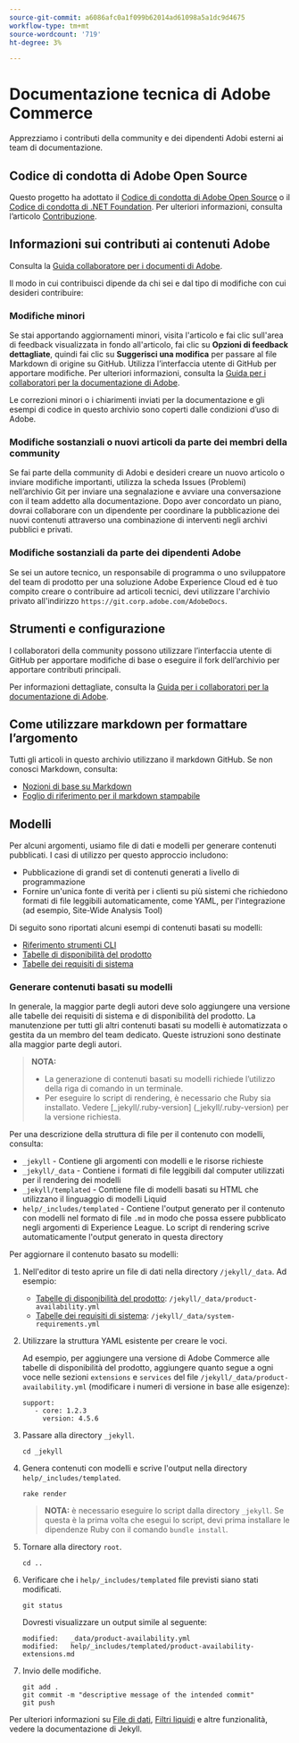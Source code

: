 ```yaml
---
source-git-commit: a6086afc0a1f099b62014ad61098a5a1dc9d4675
workflow-type: tm+mt
source-wordcount: '719'
ht-degree: 3%

---
```

# Documentazione tecnica di Adobe Commerce

Apprezziamo i contributi della community e dei dipendenti Adobi esterni ai team di documentazione.

## Codice di condotta di Adobe Open Source

Questo progetto ha adottato il [Codice di condotta di Adobe Open Source](code-of-conduct.md) o il [Codice di condotta di .NET Foundation](https://dotnetfoundation.org/code-of-conduct). Per ulteriori informazioni, consulta l’articolo [Contribuzione](contributing.md).

## Informazioni sui contributi ai contenuti Adobe

Consulta la [Guida collaboratore per i documenti di Adobe](https://experienceleague.adobe.com/docs/contributor/contributor-guide/introduction.html).

Il modo in cui contribuisci dipende da chi sei e dal tipo di modifiche con cui desideri contribuire:

### Modifiche minori

Se stai apportando aggiornamenti minori, visita l&#39;articolo e fai clic sull&#39;area di feedback visualizzata in fondo all&#39;articolo, fai clic su **Opzioni di feedback dettagliate**, quindi fai clic su **Suggerisci una modifica** per passare al file Markdown di origine su GitHub. Utilizza l’interfaccia utente di GitHub per apportare modifiche. Per ulteriori informazioni, consulta la [Guida per i collaboratori per la documentazione di Adobe](https://experienceleague.adobe.com/docs/contributor/contributor-guide/introduction.html).

Le correzioni minori o i chiarimenti inviati per la documentazione e gli esempi di codice in questo archivio sono coperti dalle condizioni d’uso di Adobe.

### Modifiche sostanziali o nuovi articoli da parte dei membri della community

Se fai parte della community di Adobi e desideri creare un nuovo articolo o inviare modifiche importanti, utilizza la scheda Issues (Problemi) nell’archivio Git per inviare una segnalazione e avviare una conversazione con il team addetto alla documentazione. Dopo aver concordato un piano, dovrai collaborare con un dipendente per coordinare la pubblicazione dei nuovi contenuti attraverso una combinazione di interventi negli archivi pubblici e privati.

<!--
If you submit a pull request with significant changes to documentation and code examples, you'll see a message in the pull request asking you to submit an online contribution license agreement (CLA). We need you to complete the online form before we can review your pull request.
-->

### Modifiche sostanziali da parte dei dipendenti Adobe

Se sei un autore tecnico, un responsabile di programma o uno sviluppatore del team di prodotto per una soluzione Adobe Experience Cloud ed è tuo compito creare o contribuire ad articoli tecnici, devi utilizzare l&#39;archivio privato all&#39;indirizzo `https://git.corp.adobe.com/AdobeDocs`.

<!--Employees from other parts of the Adobe world should use the public repo for minor updates.-->

## Strumenti e configurazione

I collaboratori della community possono utilizzare l’interfaccia utente di GitHub per apportare modifiche di base o eseguire il fork dell’archivio per apportare contributi principali.

Per informazioni dettagliate, consulta la [Guida per i collaboratori per la documentazione di Adobe](https://experienceleague.adobe.com/docs/contributor/contributor-guide/introduction.html).

## Come utilizzare markdown per formattare l’argomento

Tutti gli articoli in questo archivio utilizzano il markdown GitHub. Se non conosci Markdown, consulta:

* [Nozioni di base su Markdown](https://help.github.com/articles/getting-started-with-writing-and-formatting-on-github/)
* [Foglio di riferimento per il markdown stampabile](https://guides.github.com/pdfs/markdown-cheatsheet-online.pdf)

## Modelli

Per alcuni argomenti, usiamo file di dati e modelli per generare contenuti pubblicati. I casi di utilizzo per questo approccio includono:

* Pubblicazione di grandi set di contenuti generati a livello di programmazione
* Fornire un&#39;unica fonte di verità per i clienti su più sistemi che richiedono formati di file leggibili automaticamente, come YAML, per l&#39;integrazione (ad esempio, Site-Wide Analysis Tool)

Di seguito sono riportati alcuni esempi di contenuti basati su modelli:

* [Riferimento strumenti CLI](https://experienceleague.adobe.com/docs/commerce-operations/reference/commerce-on-premises.html)
* [Tabelle di disponibilità del prodotto](https://experienceleague.adobe.com/docs/commerce-operations/release/product-availability.html)
* [Tabelle dei requisiti di sistema](https://experienceleague.adobe.com/docs/commerce-operations/installation-guide/system-requirements.html)

### Generare contenuti basati su modelli

In generale, la maggior parte degli autori deve solo aggiungere una versione alle tabelle dei requisiti di sistema e di disponibilità del prodotto. La manutenzione per tutti gli altri contenuti basati su modelli è automatizzata o gestita da un membro del team dedicato. Queste istruzioni sono destinate alla maggior parte degli autori.

>**NOTA:**
>
>* La generazione di contenuti basati su modelli richiede l’utilizzo della riga di comando in un terminale.
>* Per eseguire lo script di rendering, è necessario che Ruby sia installato. Vedere [_jekyll/.ruby-version] (_jekyll/.ruby-version) per la versione richiesta.

Per una descrizione della struttura di file per il contenuto con modelli, consulta:

* `_jekyll` - Contiene gli argomenti con modelli e le risorse richieste
* `_jekyll/_data` - Contiene i formati di file leggibili dal computer utilizzati per il rendering dei modelli
* `_jekyll/templated` - Contiene file di modelli basati su HTML che utilizzano il linguaggio di modelli Liquid
* `help/_includes/templated` - Contiene l&#39;output generato per il contenuto con modelli nel formato di file `.md` in modo che possa essere pubblicato negli argomenti di Experience League. Lo script di rendering scrive automaticamente l&#39;output generato in questa directory

Per aggiornare il contenuto basato su modelli:

1. Nell&#39;editor di testo aprire un file di dati nella directory `/jekyll/_data`. Ad esempio:

   * [Tabelle di disponibilità del prodotto](https://experienceleague.adobe.com/docs/commerce-operations/release/product-availability.html): `/jekyll/_data/product-availability.yml`
   * [Tabelle dei requisiti di sistema](https://experienceleague.adobe.com/docs/commerce-operations/installation-guide/system-requirements.html): `/jekyll/_data/system-requirements.yml`

1. Utilizzare la struttura YAML esistente per creare le voci.

   Ad esempio, per aggiungere una versione di Adobe Commerce alle tabelle di disponibilità del prodotto, aggiungere quanto segue a ogni voce nelle sezioni `extensions` e `services` del file `/jekyll/_data/product-availability.yml` (modificare i numeri di versione in base alle esigenze):

   ```
   support:
      - core: 1.2.3
        version: 4.5.6
   ```

1. Passare alla directory `_jekyll`.

   ```
   cd _jekyll
   ```

1. Genera contenuti con modelli e scrive l&#39;output nella directory `help/_includes/templated`.

   ```
   rake render
   ```

   >**NOTA:** è necessario eseguire lo script dalla directory `_jekyll`. Se questa è la prima volta che esegui lo script, devi prima installare le dipendenze Ruby con il comando `bundle install`.

1. Tornare alla directory `root`.

   ```
   cd ..
   ```

1. Verificare che i `help/_includes/templated` file previsti siano stati modificati.

   ```
   git status
   ```

   Dovresti visualizzare un output simile al seguente:

   ```
   modified:   _data/product-availability.yml
   modified:   help/_includes/templated/product-availability-extensions.md
   ```

1. Invio delle modifiche.

   ```
   git add .
   git commit -m "descriptive message of the intended commit"
   git push
   ```

Per ulteriori informazioni su [File di dati](https://jekyllrb.com/docs/datafiles), [Filtri liquidi](https://jekyllrb.com/docs/liquid/filters/) e altre funzionalità, vedere la documentazione di Jekyll.
